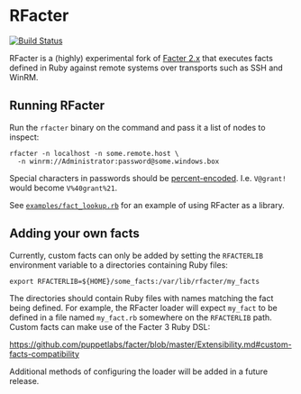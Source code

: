 RFacter
=======

[![Build Status](https://travis-ci.org/Sharpie/rfacter.svg?branch=master)](https://travis-ci.org/Sharpie/rfacter)

RFacter is a (highly) experimental fork of [Facter 2.x][2.x] that executes facts
defined in Ruby against remote systems over transports such as SSH and WinRM.

  [2.x]: https://github.com/puppetlabs/facter/tree/2.x


Running RFacter
--------------

Run the `rfacter` binary on the command and pass it a list of nodes to inspect:

    rfacter -n localhost -n some.remote.host \
      -n winrm://Administrator:password@some.windows.box

Special characters in passwords should be [percent-encoded][password-encoding].
I.e. `V@grant!` would become `V%40grant%21`.

See [`examples/fact_lookup.rb`](examples/fact_lookup.rb) for an example of
using RFacter as a library.

  [password-encoding]: https://en.wikipedia.org/wiki/Percent-encoding


Adding your own facts
---------------------

Currently, custom facts can only be added by setting the `RFACTERLIB`
environment variable to a directories containing Ruby files:

    export RFACTERLIB=${HOME}/some_facts:/var/lib/rfacter/my_facts

The directories should contain Ruby files with names matching the fact being
defined. For example, the RFacter loader will expect `my_fact` to be defined in
a file named `my_fact.rb` somewhere on the `RFACTERLIB` path. Custom facts can
make use of the Facter 3 Ruby DSL:

  https://github.com/puppetlabs/facter/blob/master/Extensibility.md#custom-facts-compatibility

Additional methods of configuring the loader will be added in a future release.
